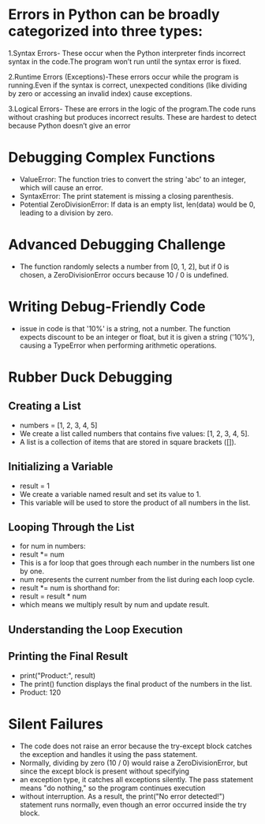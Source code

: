 # Errors in Python can be broadly categorized into three types:

1.Syntax Errors- These occur when the Python interpreter finds incorrect syntax in the code.The program won’t run until the syntax error is fixed.

2.Runtime Errors (Exceptions)-These errors occur while the program is running.Even if the syntax is correct, unexpected conditions (like dividing by zero or accessing an invalid index) cause exceptions.

3.Logical Errors- These are errors in the logic of the program.The code runs without crashing but produces incorrect results.
These are hardest to detect because Python doesn’t give an error


# Debugging Complex Functions
  - ValueError: The function tries to convert the string 'abc' to an integer, which will cause an error.
  - SyntaxError: The print statement is missing a closing parenthesis.
  - Potential ZeroDivisionError: If data is an empty list, len(data) would be 0, leading to a division by zero.

# Advanced Debugging Challenge
  - The function randomly selects a number from [0, 1, 2], but if 0 is chosen, a ZeroDivisionError occurs because 10 / 0 is undefined.

# Writing Debug-Friendly Code
  -  issue in code is that '10%' is a string, not a number. The function expects discount to be an integer or float, but it is given a string ('10%'), causing a TypeError when performing arithmetic operations.

# Rubber Duck Debugging
 ## Creating a List
  - numbers = [1, 2, 3, 4, 5]
  - We create a list called numbers that contains five values: [1, 2, 3, 4, 5].
  - A list is a collection of items that are stored in square brackets ([]).
 ## Initializing a Variable
  - result = 1
  - We create a variable named result and set its value to 1.
  - This variable will be used to store the product of all numbers in the list. 
 ## Looping Through the List
  - for num in numbers:
  - result *= num
  - This is a for loop that goes through each number in the numbers list one by one.
  - num represents the current number from the list during each loop cycle.
  - result *= num is shorthand for:
  - result = result * num
  - which means we multiply result by num and update result.
 ## Understanding the Loop Execution
 ## Printing the Final Result
   - print("Product:", result)
   - The print() function displays the final product of the numbers in the list.
   - Product: 120
# Silent Failures
  - The code does not raise an error because the try-except block catches the exception and handles it using the pass statement. 
  - Normally, dividing by zero (10 / 0) would raise a ZeroDivisionError, but since the except block is present without specifying 
  - an exception type, it catches all exceptions silently. The pass statement means "do nothing," so the program continues execution 
  - without interruption. As a result, the print("No error detected!") statement runs normally, even though an error occurred inside the try block.